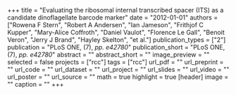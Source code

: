 +++
title = "Evaluating the ribosomal internal transcribed spacer (ITS) as a candidate dinoflagellate barcode marker"
date = "2012-01-01"
authors = ["Rowena F Stern", "Robert A Andersen", "Ian Jameson", "Frithjof C Kupper", "Mary-Alice Coffroth", "Daniel Vaulot", "Florence Le Gall", "Benoit Veron", "Jerry J Brand", "Hayley Skelton", "et al."]
publication_types = ["2"]
publication = "PLoS ONE, (7), _pp. e42780_"
publication_short = "PLoS ONE, (7), _pp. e42780_"
abstract = ""
abstract_short = ""
image_preview = ""
selected = false
projects = ["rcc"]
tags = ["rcc"]
url_pdf = ""
url_preprint = ""
url_code = ""
url_dataset = ""
url_project = ""
url_slides = ""
url_video = ""
url_poster = ""
url_source = ""
math = true
highlight = true
[header]
image = ""
caption = ""
+++
